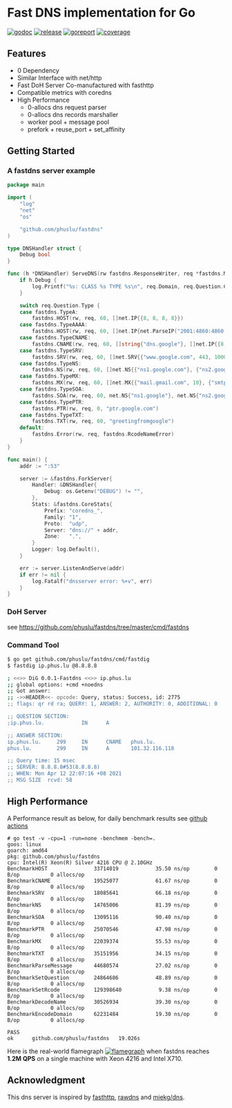 # Fast DNS implementation for Go

[![godoc][godoc-img]][godoc]
[![release][release-img]][release]
[![goreport][goreport-img]][goreport]
[![coverage][coverage-img]][coverage]


## Features

* 0 Dependency
* Similar Interface with net/http
* Fast DoH Server Co-manufactured with fasthttp
* Compatible metrics with coredns
* High Performance
    - 0-allocs dns request parser
    - 0-allocs dns records marshaller
    - worker pool + message pool
    - prefork + reuse_port + set_affinity


## Getting Started

### A fastdns server example
```go
package main

import (
	"log"
	"net"
	"os"

	"github.com/phuslu/fastdns"
)

type DNSHandler struct {
	Debug bool
}

func (h *DNSHandler) ServeDNS(rw fastdns.ResponseWriter, req *fastdns.Message) {
	if h.Debug {
		log.Printf("%s: CLASS %s TYPE %s\n", req.Domain, req.Question.Class, req.Question.Type)
	}

	switch req.Question.Type {
	case fastdns.TypeA:
		fastdns.HOST(rw, req, 60, []net.IP{{8, 8, 8, 8}})
	case fastdns.TypeAAAA:
		fastdns.HOST(rw, req, 60, []net.IP{net.ParseIP("2001:4860:4860::8888")})
	case fastdns.TypeCNAME:
		fastdns.CNAME(rw, req, 60, []string{"dns.google"}, []net.IP{{8, 8, 8, 8}, {8, 8, 4, 4}})
	case fastdns.TypeSRV:
		fastdns.SRV(rw, req, 60, []net.SRV{{"www.google.com", 443, 1000, 1000}})
	case fastdns.TypeNS:
		fastdns.NS(rw, req, 60, []net.NS{{"ns1.google.com"}, {"ns2.google.com"}})
	case fastdns.TypeMX:
		fastdns.MX(rw, req, 60, []net.MX{{"mail.gmail.com", 10}, {"smtp.gmail.com", 10}})
	case fastdns.TypeSOA:
		fastdns.SOA(rw, req, 60, net.NS{"ns1.google"}, net.NS{"ns2.google"}, 60, 90, 90, 180, 60)
	case fastdns.TypePTR:
		fastdns.PTR(rw, req, 0, "ptr.google.com")
	case fastdns.TypeTXT:
		fastdns.TXT(rw, req, 60, "greetingfromgoogle")
	default:
		fastdns.Error(rw, req, fastdns.RcodeNameError)
	}
}

func main() {
	addr := ":53"

	server := &fastdns.ForkServer{
		Handler: &DNSHandler{
			Debug: os.Getenv("DEBUG") != "",
		},
		Stats: &fastdns.CoreStats{
			Prefix: "coredns_",
			Family: "1",
			Proto:  "udp",
			Server: "dns://" + addr,
			Zone:   ".",
		}
		Logger: log.Default(),
	}

	err := server.ListenAndServe(addr)
	if err != nil {
		log.Fatalf("dnsserver error: %+v", err)
	}
}
```

### DoH Server
see https://github.com/phuslu/fastdns/tree/master/cmd/fastdns

### Command Tool
```bash
$ go get github.com/phuslu/fastdns/cmd/fastdig
$ fastdig ip.phus.lu @8.8.8.8

; <<>> DiG 0.0.1-Fastdns <<>> ip.phus.lu
;; global options: +cmd +noedns
;; Got answer:
;; ->>HEADER<<- opcode: Query, status: Success, id: 2775
;; flags: qr rd ra; QUERY: 1, ANSWER: 2, AUTHORITY: 0, ADDITIONAL: 0

;; QUESTION SECTION:
;ip.phus.lu.            IN      A

;; ANSWER SECTION:
ip.phus.lu.     299     IN      CNAME   phus.lu.
phus.lu.        299     IN      A       101.32.116.118

;; Query time: 15 msec
;; SERVER: 8.8.8.8#53(8.8.8.8)
;; WHEN: Mon Apr 12 22:07:16 +08 2021
;; MSG SIZE  rcvd: 58
```

## High Performance

A Performance result as below, for daily benchmark results see [github actions][benchmark]
```
# go test -v -cpu=1 -run=none -benchmem -bench=.
goos: linux
goarch: amd64
pkg: github.com/phuslu/fastdns
cpu: Intel(R) Xeon(R) Silver 4216 CPU @ 2.10GHz
BenchmarkHOST              	33714019	        35.50 ns/op	       0 B/op	       0 allocs/op
BenchmarkCNAME             	19525077	        61.67 ns/op	       0 B/op	       0 allocs/op
BenchmarkSRV               	18085641	        66.18 ns/op	       0 B/op	       0 allocs/op
BenchmarkNS                	14765006	        81.39 ns/op	       0 B/op	       0 allocs/op
BenchmarkSOA               	13095116	        90.40 ns/op	       0 B/op	       0 allocs/op
BenchmarkPTR               	25070546	        47.98 ns/op	       0 B/op	       0 allocs/op
BenchmarkMX                	22039374	        55.53 ns/op	       0 B/op	       0 allocs/op
BenchmarkTXT               	35151956	        34.15 ns/op	       0 B/op	       0 allocs/op
BenchmarkParseMessage      	44680574	        27.02 ns/op	       0 B/op	       0 allocs/op
BenchmarkSetQuestion       	24864686	        48.89 ns/op	       0 B/op	       0 allocs/op
BenchmarkSetRcode          	129398640	         9.38 ns/op	       0 B/op	       0 allocs/op
BenchmarkDecodeName        	30526934	        39.30 ns/op	       0 B/op	       0 allocs/op
BenchmarkEncodeDomain      	62231484	        19.30 ns/op	       0 B/op	       0 allocs/op

PASS
ok  	github.com/phuslu/fastdns	19.026s
```

Here is the real-world flamegraph [![flamegraph][flamegraph]][flamegraph] when fastdns reaches **1.2M QPS** on a single machine with Xeon 4216 and Intel X710.

## Acknowledgment
This dns server is inspired by [fasthttp][fasthttp], [rawdns][rawdns] and [miekg/dns][miekg/dns].

[godoc-img]: http://img.shields.io/badge/godoc-reference-blue.svg
[godoc]: https://godoc.org/github.com/phuslu/fastdns
[release-img]: https://img.shields.io/github/v/tag/phuslu/fastdns?label=release
[release]: https://github.com/phuslu/fastdns/releases
[goreport-img]: https://goreportcard.com/badge/github.com/phuslu/fastdns
[goreport]: https://goreportcard.com/report/github.com/phuslu/fastdns
[coverage-img]: http://gocover.io/_badge/github.com/phuslu/fastdns
[coverage]: https://gocover.io/github.com/phuslu/fastdns
[benchmark]: https://github.com/phuslu/fastdns/actions?query=workflow%3Abenchmark
[flamegraph]: https://cdn.jsdelivr.net/gh/phuslu/fastdns@0.2.1/torch.svg
[fasthttp]: https://github.com/valyala/fasthttp
[rawdns]: https://github.com/cirocosta/rawdns
[miekg/dns]: https://github.com/miekg/dns
